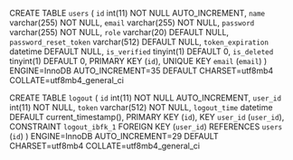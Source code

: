 CREATE TABLE `users` (
  `id` int(11) NOT NULL AUTO_INCREMENT,
  `name` varchar(255) NOT NULL,
  `email` varchar(255) NOT NULL,
  `password` varchar(255) NOT NULL,
  `role` varchar(20) DEFAULT NULL,
  `password_reset_token` varchar(512) DEFAULT NULL,
  `token_expiration` datetime DEFAULT NULL,
  `is_verified` tinyint(1) DEFAULT 0,
  `is_deleted` tinyint(1) DEFAULT 0,
  PRIMARY KEY (`id`),
  UNIQUE KEY `email` (`email`)
) ENGINE=InnoDB AUTO_INCREMENT=35 DEFAULT CHARSET=utf8mb4 COLLATE=utf8mb4_general_ci




CREATE TABLE `logout` (
  `id` int(11) NOT NULL AUTO_INCREMENT,
  `user_id` int(11) NOT NULL,
  `token` varchar(512) NOT NULL,
  `logout_time` datetime DEFAULT current_timestamp(),
  PRIMARY KEY (`id`),
  KEY `user_id` (`user_id`),
  CONSTRAINT `logout_ibfk_1` FOREIGN KEY (`user_id`) REFERENCES `users` (`id`)
) ENGINE=InnoDB AUTO_INCREMENT=29 DEFAULT CHARSET=utf8mb4 COLLATE=utf8mb4_general_ci
